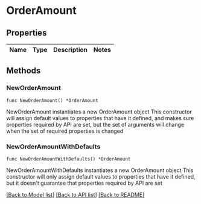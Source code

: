 # OrderAmount

## Properties

Name | Type | Description | Notes
------------ | ------------- | ------------- | -------------

## Methods

### NewOrderAmount

`func NewOrderAmount() *OrderAmount`

NewOrderAmount instantiates a new OrderAmount object
This constructor will assign default values to properties that have it defined,
and makes sure properties required by API are set, but the set of arguments
will change when the set of required properties is changed

### NewOrderAmountWithDefaults

`func NewOrderAmountWithDefaults() *OrderAmount`

NewOrderAmountWithDefaults instantiates a new OrderAmount object
This constructor will only assign default values to properties that have it defined,
but it doesn't guarantee that properties required by API are set


[[Back to Model list]](../README.md#documentation-for-models) [[Back to API list]](../README.md#documentation-for-api-endpoints) [[Back to README]](../README.md)


